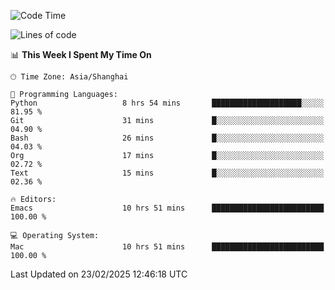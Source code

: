 <!--START_SECTION:waka-->
![Code Time](http://img.shields.io/badge/Code%20Time-2%2C543%20hrs%2056%20mins-blue)

![Lines of code](https://img.shields.io/badge/From%20Hello%20World%20I%27ve%20Written-335.2%20thousand%20lines%20of%20code-blue)

📊 **This Week I Spent My Time On** 

```text
🕑︎ Time Zone: Asia/Shanghai

💬 Programming Languages: 
Python                   8 hrs 54 mins       ████████████████████░░░░░   81.95 % 
Git                      31 mins             █░░░░░░░░░░░░░░░░░░░░░░░░   04.90 % 
Bash                     26 mins             █░░░░░░░░░░░░░░░░░░░░░░░░   04.03 % 
Org                      17 mins             █░░░░░░░░░░░░░░░░░░░░░░░░   02.72 % 
Text                     15 mins             █░░░░░░░░░░░░░░░░░░░░░░░░   02.36 % 

🔥 Editors: 
Emacs                    10 hrs 51 mins      █████████████████████████   100.00 % 

💻 Operating System: 
Mac                      10 hrs 51 mins      █████████████████████████   100.00 % 
```


 Last Updated on 23/02/2025 12:46:18 UTC
<!--END_SECTION:waka-->
